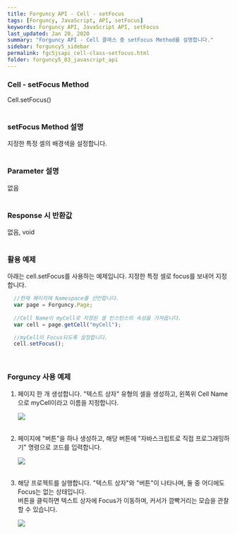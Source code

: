 ```yaml
---
title: Forguncy API - Cell - setFocus
tags: [Forguncy, JavaScript, API, setFocus]
keywords: Forguncy API, JavaScript API, setFocus
last_updated: Jan 20, 2020
summary: "Forguncy API - Cell 클래스 중 setFocus Method를 설명합니다."
sidebar: forguncy5_sidebar
permalink: fgc5jsapi_cell-class-setfocus.html
folder: forguncy5_03_javascript_api
---
```


### Cell - setFocus Method
Cell.setFocus()
<br /><br />

### setFocus Method 설명
지정한 특정 셀의 배경색을 설정합니다.
<br /><br />

### Parameter 설명
없음
<br /><br />

### Response 시 반환값
없음, void
<br /><br />

### 활용 예제
아래는 cell.setFocus를 사용하는 예제입니다. 지정한 특정 셀로 focus를 보내어 지정합니다.
<br />

~~~javascript
  //현재 페이지에 Namespace를 선언합니다.
  var page = Forguncy.Page;
  
  //Cell Name이 myCell로 지정된 셀 인스턴스의 속성을 가져옵니다.
  var cell = page.getCell("myCell");

  //myCell이 Focus되도록 설정합니다.
  cell.setFocus();
~~~

<br />

### Forguncy 사용 예제

1. 페이지 한 개 생성합니다. "텍스트 상자" 유형의 셀을 생성하고, 왼쪽위 Cell Name으로 myCell이라고 이름을 지정합니다.

    ![]({{site.url}}/images/forguncy5/ex-ss_cell-hasfocus01.png)
    <br /><br />

2. 페이지에 "버튼"을 하나 생성하고, 해당 버튼에 "자바스크립트로 직접 프로그래밍하기" 명령으로 코드를 입력합니다.

    ![]({{site.url}}/images/forguncy5/ex-ss_cell-setfocus02.png)
    <br /><br />

3. 해당 프로젝트를 실행합니다. "텍스트 상자"와 "버튼"이 나타나며, 둘 중 어디에도 Focus는 없는 상태입니다.<br />
    버튼을 클릭하면 텍스트 상자에 Focus가 이동하며, 커서가 깜빡거리는 모습을 관찰할 수 있습니다.

    ![]({{site.url}}/images/forguncy5/ex-ss_cell-setfocus03.gif)

<br /><br />
